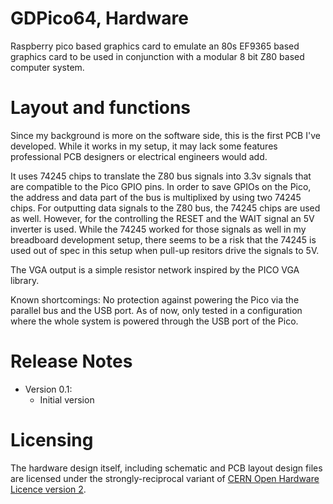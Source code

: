 # GDPico64, Hardware
Raspberry pico based graphics card to emulate an 80s EF9365 based graphics card to be used in conjunction with a modular 8 bit Z80 based computer system.

# Layout and functions
Since my background is more on the software side, this is the first PCB I've developed. While it works in my setup, it may lack some features professional PCB designers or electrical engineers would add.

It uses 74245 chips to translate the Z80 bus signals into 3.3v signals that are compatible to the Pico GPIO pins. In order to save GPIOs on the Pico, the address and data part of the bus is multiplixed by using two 74245 chips. For outputting data signals to the Z80 bus, the 74245 chips are used as well. However, for the controlling the RESET and the WAIT signal an 5V inverter is used. While the 74245 worked for those signals as well in my breadboard development setup, there seems to be a risk that the 74245 is used out of spec in this setup when pull-up resitors drive the signals to 5V.

The VGA output is a simple resistor network inspired by the PICO VGA library.

Known shortcomings:
No protection against powering the Pico via the parallel bus and the USB port.
As of now, only tested in a configuration where the whole system is powered through the USB port of the Pico.

# Release Notes
* Version 0.1:
  * Initial version


# Licensing

The hardware design itself, including schematic and PCB layout design files are licensed under the strongly-reciprocal variant of [CERN Open Hardware Licence version 2](license-cern_ohl_s_v2.txt).
